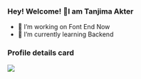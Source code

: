 ### Hey! Welcome! 👋I am Tanjima Akter

- 🔭 I’m working on Font End Now
- 🌱 I’m currently learning Backend

<!-- ![Your GitHub Stats](https://github-readme-stats.vercel.app/api?username=tanjima12&show_icons=true) -->

### Profile details card

![](https://github-profile-summary-cards.vercel.app/api/cards/profile-details?username=tanjima12&theme=gruvbox)
